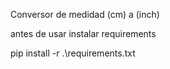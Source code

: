 Conversor de medidad (cm) a (inch) 

antes de usar instalar requirements

pip install -r .\requirements.txt